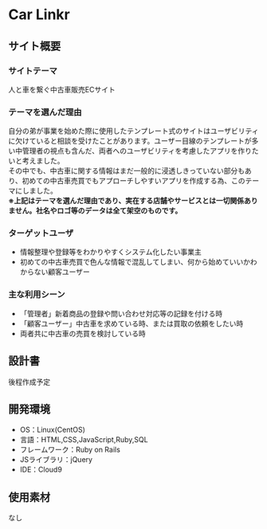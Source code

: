# Car Linkr

## サイト概要
### サイトテーマ
人と車を繋ぐ中古車販売ECサイト
​
### テーマを選んだ理由
自分の弟が事業を始めた際に使用したテンプレート式のサイトはユーザビリティに欠けていると相談を受けたことがあります。ユーザー目線のテンプレートが多い中管理者の視点も含んだ、両者へのユーザビリティを考慮したアプリを作りたいと考えました。\
その中でも、中古車に関する情報はまだ一般的に浸透しきっていない部分もあり、初めての中古車売買でもアプローチしやすいアプリを作成する為、このテーマにしました。\
**※上記はテーマを選んだ理由であり、実在する店舗やサービスとは一切関係ありません。社名やロゴ等のデータは全て架空のものです。**
​
### ターゲットユーザ
* 情報整理や登録等をわかりやすくシステム化したい事業主
* 初めての中古車売買で色んな情報で混乱してしまい、何から始めていいかわからない顧客ユーザー
​
### 主な利用シーン
* 「管理者」新着商品の登録や問い合わせ対応等の記録を付ける時
* 「顧客ユーザー」中古車を求めている時、または買取の依頼をしたい時
* 両者共に中古車の売買を検討している時
​
## 設計書
後程作成予定
​
## 開発環境
- OS：Linux(CentOS)
- 言語：HTML,CSS,JavaScript,Ruby,SQL
- フレームワーク：Ruby on Rails
- JSライブラリ：jQuery
- IDE：Cloud9
​
## 使用素材
なし
